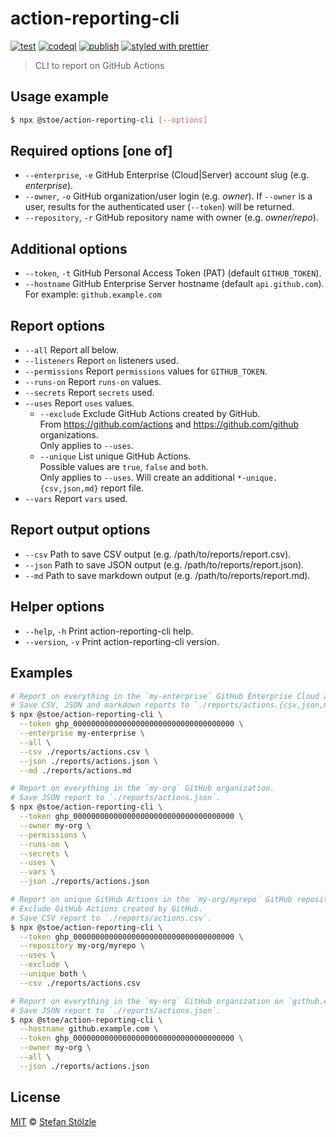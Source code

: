 # action-reporting-cli

[![test](https://github.com/stoe/action-reporting-cli/actions/workflows/test.yml/badge.svg)](https://github.com/stoe/action-reporting-cli/actions/workflows/test.yml) [![codeql](https://github.com/stoe/action-reporting-cli/actions/workflows/codeql.yml/badge.svg)](https://github.com/stoe/action-reporting-cli/actions/workflows/codeql.yml) [![publish](https://github.com/stoe/action-reporting-cli/actions/workflows/publish.yml/badge.svg)](https://github.com/stoe/action-reporting-cli/actions/workflows/publish.yml) [![styled with prettier](https://img.shields.io/badge/styled_with-prettier-ff69b4.svg)](https://github.com/prettier/prettier)

> CLI to report on GitHub Actions

## Usage example

```sh
$ npx @stoe/action-reporting-cli [--options]
```

## Required options [one of]

- `--enterprise`, `-e` GitHub Enterprise (Cloud|Server) account slug (e.g. _enterprise_).
- `--owner`, `-o` GitHub organization/user login (e.g. _owner_).
  If `--owner` is a user, results for the authenticated user (`--token`) will be returned.
- `--repository`, `-r` GitHub repository name with owner (e.g. _owner/repo_).

## Additional options

- `--token`, `-t` GitHub Personal Access Token (PAT) (default `GITHUB_TOKEN`).
- `--hostname` GitHub Enterprise Server hostname (default `api.github.com`).<br/>
  For example: `github.example.com`

## Report options

- `--all` Report all below.
- `--listeners` Report `on` listeners used.
- `--permissions` Report `permissions` values for `GITHUB_TOKEN`.
- `--runs-on` Report `runs-on` values.
- `--secrets` Report `secrets` used.
- `--uses` Report `uses` values.
  - `--exclude` Exclude GitHub Actions created by GitHub.<br/>
    From https://github.com/actions and https://github.com/github organizations.<br/>
    Only applies to `--uses`.
  - `--unique` List unique GitHub Actions.<br/>
    Possible values are `true`, `false` and `both`.<br/>
    Only applies to `--uses`. Will create an additional `*-unique.{csv,json,md}` report file.
- `--vars` Report `vars` used.

## Report output options

- `--csv` Path to save CSV output (e.g. /path/to/reports/report.csv).
- `--json` Path to save JSON output (e.g. /path/to/reports/report.json).
- `--md` Path to save markdown output (e.g. /path/to/reports/report.md).

## Helper options

- `--help`, `-h` Print action-reporting-cli help.
- `--version`, `-v` Print action-reporting-cli version.

## Examples

```sh
# Report on everything in the `my-enterprise` GitHub Enterprise Cloud account.
# Save CSV, JSON and markdown reports to `./reports/actions.{csv,json,md}`.
$ npx @stoe/action-reporting-cli \
  --token ghp_000000000000000000000000000000000000 \
  --enterprise my-enterprise \
  --all \
  --csv ./reports/actions.csv \
  --json ./reports/actions.json \
  --md ./reports/actions.md
```

```sh
# Report on everything in the `my-org` GitHub organization.
# Save JSON report to `./reports/actions.json`.
$ npx @stoe/action-reporting-cli \
  --token ghp_000000000000000000000000000000000000 \
  --owner my-org \
  --permissions \
  --runs-on \
  --secrets \
  --uses \
  --vars \
  --json ./reports/actions.json
```

```sh
# Report on unique GitHub Actions in the `my-org/myrepo` GitHub repository.
# Exclude GitHub Actions created by GitHub.
# Save CSV report to `./reports/actions.csv`.
$ npx @stoe/action-reporting-cli \
  --token ghp_000000000000000000000000000000000000 \
  --repository my-org/myrepo \
  --uses \
  --exclude \
  --unique both \
  --csv ./reports/actions.csv
```

```sh
# Report on everything in the `my-org` GitHub organization on `github.example.com` GitHub Enterprise Server.
# Save JSON report to `./reports/actions.json`.
$ npx @stoe/action-reporting-cli \
  --hostname github.example.com \
  --token ghp_000000000000000000000000000000000000 \
  --owner my-org \
  --all \
  --json ./reports/actions.json
```

## License

[MIT](./license) © [Stefan Stölzle](https://github.com/stoe)
